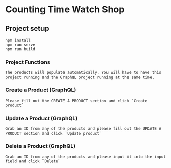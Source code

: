 # Counting Time Watch Shop

## Project setup
```
npm install
npm run serve
npm run build
```

### Project Functions
```
The products will populate automatically. You will have to have this project running and the GraphQL project running at the same time.
```

### Create a Product (GraphQL)
```
Please fill out the CREATE A PRODUCT section and click `Create product`
```

### Update a Product (GraphQL)
```
Grab an ID from any of the products and please fill out the UPDATE A PRODUCT section and click `Update product`
```

### Delete a Product (GraphQL)
```
Grab an ID from any of the products and please input it into the input field and click `Delete`
```


